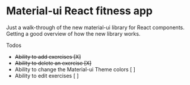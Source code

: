 # Material-ui React fitness app    

Just a walk-through of the new material-ui library for React components.    
Getting a good overview of how the new library works.

Todos   
- ~~Ability to add exercises [X]~~
- ~~Ability to delete an exercise [X]~~
- Ability to change the Material-ui Theme colors [ ]
- Ability to edit exercises [ ]
